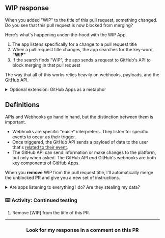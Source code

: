 ## WIP response
When you added "WIP" to the title of this pull request, something changed. Do you see that this pull request is now blocked from merging?

Here's what's happening under-the-hood with the WIP App.

1. The app listens specifically for a change to a pull request title
2. When a pull request title changes, the app searches for the key-word, **"WIP"**
3. If the search finds "WIP", the app sends a request to GitHub's API to block merging in that pull request

The way that all of this works relies heavily on webhooks, payloads, and the GitHub API.

<details><summary>Optional extension: GitHub Apps as a metaphor</summary>

An App is like a home security system. It's equipped to watch your house at all times, but only notifies you for specific criteria.

**When you install a home security system, you need to worry about a few components:**
- Electricity (it needs to have the power to run continuously. You don't want failure when you aren't watching.)
- Standard behaviors (you want the system know the mechanisms for movement detection, noise, and doors opening. You don't want to have to program it to understand these actions -- you want to select how it responds to actions).
- Location (think about what you want to watch, and where you'll go to view the reports of what you're watching -- is this an app on your phone that keeps a log? What does that look like?)

</details>

## Definitions
APIs and Webhooks go hand in hand, but the distinction between them is important.

- Webhooks are specific "noise" interpreters. They listen for specific events to occur as their trigger.
- Once triggered, the GitHub API sends a payload of data to the user that's [related to their event](https://probot.github.io/docs/webhooks/).
- The GitHub API can send information or make changes to the platform, but only when asked. The GitHub API _and_ GitHub's webhooks are both key components of GitHub Apps.

When you **remove** WIP from the pull request title, I'll automatically merge the unblocked PR and give you a new set of instructions.

<details><summary>Are apps listening to everything I do? Are they stealing my data?</summary>
Nope! Each application will ask you for specific permission to fulfill its purpose. In this case, the app might scan for your issue or pull request context, but only to determine if the content is empty.

This has been happening throughout this course! I've been waiting for you to perform certain expected actions as `Learning Lab`. Applications only respond when certain actions trigger webhooks. For example, if you close this pull request, `WIP` won't do anything.
</details>

### :keyboard: Activity: Continued testing

1. Remove [WIP] from the title of this PR.

<hr>
<h3 align="center">Look for my response in a comment on this PR</h3>

